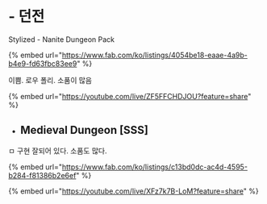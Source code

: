 # - 던전

Stylized - Nanite Dungeon Pack

{% embed url="https://www.fab.com/ko/listings/4054be18-eaae-4a9b-b4e9-fd63fbc83ee9" %}

이쁨. 로우 폴리. 소품이 많음

{% embed url="https://youtube.com/live/ZF5FFCHDJOU?feature=share" %}

* ## Medieval Dungeon \[SSS]

ㅁ 구현 잘되어 있다. 소품도 많다.&#x20;

{% embed url="https://www.fab.com/ko/listings/c13bd0dc-ac4d-4595-b284-f81386b2e6ef" %}

{% embed url="https://youtube.com/live/XFz7k7B-LoM?feature=share" %}























